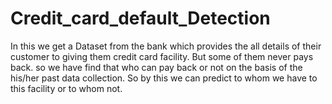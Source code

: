 # Credit_card_default_Detection
In this we get a Dataset from the bank which provides the all details of their customer to giving them credit card facility. But some of them never pays back. so we have find that who can pay back or not on the basis of the his/her past data collection. So by this we can predict to whom we have to this facility or to whom not.
